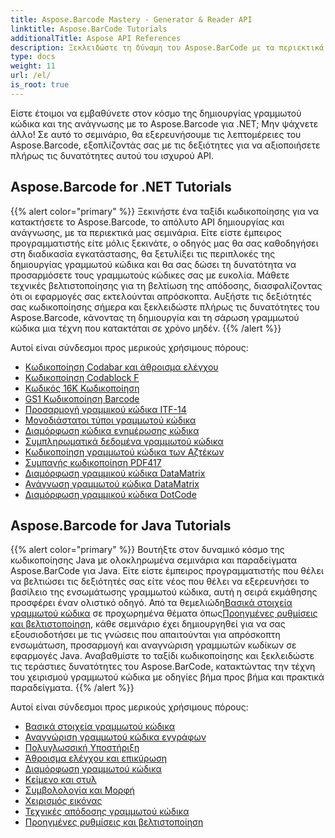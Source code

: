 ```yaml
---
title: Aspose.Barcode Mastery - Generator & Reader API
linktitle: Aspose.BarCode Tutorials
additionalTitle: Aspose API References
description: Ξεκλειδώστε τη δύναμη του Aspose.BarCode με τα περιεκτικά μας σεμινάρια. Μάθετε βήμα προς βήμα να δημιουργείτε, να προσαρμόζετε και να βελτιστοποιείτε γραμμωτούς κώδικες χωρίς κόπο.
type: docs
weight: 11
url: /el/
is_root: true
---
```


Είστε έτοιμοι να εμβαθύνετε στον κόσμο της δημιουργίας γραμμωτού κώδικα και της ανάγνωσης με το Aspose.Barcode για .NET; Μην ψάχνετε άλλο! Σε αυτό το σεμινάριο, θα εξερευνήσουμε τις λεπτομέρειες του Aspose.Barcode, εξοπλίζοντάς σας με τις δεξιότητες για να αξιοποιήσετε πλήρως τις δυνατότητες αυτού του ισχυρού API.


## Aspose.Barcode for .NET Tutorials
{{% alert color="primary" %}}
Ξεκινήστε ένα ταξίδι κωδικοποίησης για να κατακτήσετε το Aspose.Barcode, το απόλυτο API δημιουργίας και ανάγνωσης, με τα περιεκτικά μας σεμινάρια. Είτε είστε έμπειρος προγραμματιστής είτε μόλις ξεκινάτε, ο οδηγός μας θα σας καθοδηγήσει στη διαδικασία εγκατάστασης, θα ξετυλίξει τις περιπλοκές της δημιουργίας γραμμωτού κώδικα και θα σας δώσει τη δυνατότητα να προσαρμόσετε τους γραμμωτούς κώδικες σας με ευκολία. Μάθετε τεχνικές βελτιστοποίησης για τη βελτίωση της απόδοσης, διασφαλίζοντας ότι οι εφαρμογές σας εκτελούνται απρόσκοπτα. Αυξήστε τις δεξιότητές σας κωδικοποίησης σήμερα και ξεκλειδώστε πλήρως τις δυνατότητες του Aspose.Barcode, κάνοντας τη δημιουργία και τη σάρωση γραμμωτού κώδικα μια τέχνη που κατακτάται σε χρόνο μηδέν.
{{% /alert %}}

Αυτοί είναι σύνδεσμοι προς μερικούς χρήσιμους πόρους:
 
- [Κωδικοποίηση Codabar και άθροισμα ελέγχου](./net/codabar-encoding-and-checksum/)
- [Κωδικοποίηση Codablock F](./net/codablock-f-encoding/)
- [Κωδικός 16Κ Κωδικοποίηση](./net/code-16k-encoding/)
- [GS1 Κωδικοποίηση Barcode](./net/gs1-barcode-encoding/)
- [Προσαρμογή γραμμικού κώδικα ITF-14](./net/itf-14-barcode-customization/)
- [Μονοδιάστατοι τύποι γραμμωτού κώδικα](./net/one-dimensional-barcode-types/)
- [Διαμόρφωση κώδικα ενημέρωσης κώδικα](./net/patch-code-configuration/)
- [Συμπληρωματικά δεδομένα γραμμωτού κώδικα](./net/supplemental-barcode-data/)
- [Κωδικοποίηση γραμμωτού κώδικα των Αζτέκων](./net/aztec-barcode-encoding/)
- [Συμπαγής κωδικοποίηση PDF417](./net/compact-pdf417-encoding/)
- [Διαμόρφωση γραμμικού κώδικα DataMatrix](./net/datamatrix-barcode-configuration/)
- [Ανάγνωση γραμμωτού κώδικα DataMatrix](./net/datamatrix-barcode-reading/)
- [Διαμόρφωση γραμμικού κώδικα DotCode](./net/dotcode-barcode-configuration/)



## Aspose.Barcode for Java Tutorials
{{% alert color="primary" %}}
 Βουτήξτε στον δυναμικό κόσμο της κωδικοποίησης Java με ολοκληρωμένα σεμινάρια και παραδείγματα Aspose.BarCode για Java. Είτε είστε έμπειρος προγραμματιστής που θέλει να βελτιώσει τις δεξιότητές σας είτε νέος που θέλει να εξερευνήσει το βασίλειο της ενσωμάτωσης γραμμωτού κώδικα, αυτή η σειρά εκμάθησης προσφέρει έναν ολιστικό οδηγό. Από τα θεμελιώδη[Βασικά στοιχεία γραμμωτού κώδικα](./java/barcode-basics/) σε προχωρημένα θέματα όπως[Προηγμένες ρυθμίσεις και βελτιστοποίηση](./java/advanced-settings-and-optimization/), κάθε σεμινάριο έχει δημιουργηθεί για να σας εξουσιοδοτήσει με τις γνώσεις που απαιτούνται για απρόσκοπτη ενσωμάτωση, προσαρμογή και αναγνώριση γραμμωτών κωδίκων σε εφαρμογές Java. Αναβαθμίστε το ταξίδι κωδικοποίησης και ξεκλειδώστε τις τεράστιες δυνατότητες του Aspose.BarCode, κατακτώντας την τέχνη του χειρισμού γραμμωτού κώδικα με οδηγίες βήμα προς βήμα και πρακτικά παραδείγματα.
{{% /alert %}}

Αυτοί είναι σύνδεσμοι προς μερικούς χρήσιμους πόρους:

- [Βασικά στοιχεία γραμμωτού κώδικα](./java/barcode-basics/)
- [Αναγνώριση γραμμωτού κώδικα εγγράφων](./java/document-barcode-recognition/)
- [Πολυγλωσσική Υποστήριξη](./java/multilingual-support/)
- [Άθροισμα ελέγχου και επικύρωση](./java/checksum-and-validation/)
- [Διαμόρφωση γραμμωτού κώδικα](./java/barcode-configuration/)
- [Κείμενο και στυλ](./java/text-and-styling/)
- [Συμβολολογία και Μορφή](./java/symbology-and-format/)
- [Χειρισμός εικόνας](./java/image-manipulation/)
- [Τεχνικές απόδοσης γραμμωτού κώδικα](./java/barcode-rendering-techniques/)
- [Προηγμένες ρυθμίσεις και βελτιστοποίηση](./java/advanced-settings-and-optimization/)
